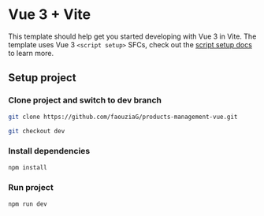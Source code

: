 # Vue 3 + Vite

This template should help get you started developing with Vue 3 in Vite. The template uses Vue 3 `<script setup>` SFCs,
check out the [script setup docs](https://v3.vuejs.org/api/sfc-script-setup.html#sfc-script-setup) to learn more.

## Setup project

### Clone project and switch to dev branch

```bash
git clone https://github.com/faouziaG/products-management-vue.git

git checkout dev

```

### Install dependencies

 ```bash
npm install
```

### Run project

 ```bash
npm run dev
```
